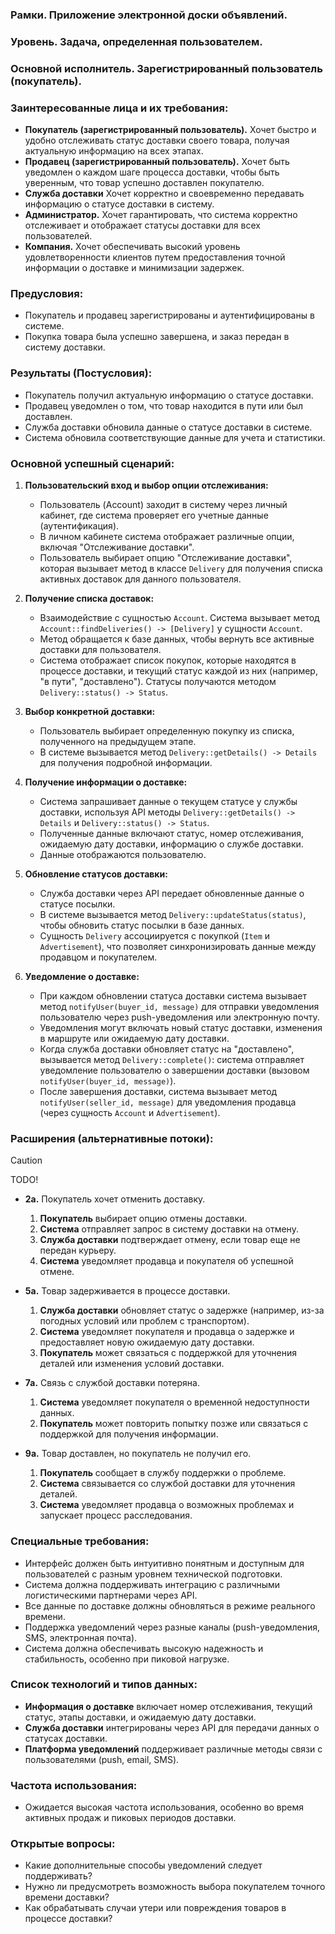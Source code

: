 ### **Рамки.** Приложение электронной доски объявлений.

### **Уровень.** Задача, определенная пользователем.

### **Основной исполнитель.** Зарегистрированный пользователь (покупатель).

### **Заинтересованные лица и их требования:**

- **Покупатель (зарегистрированный пользователь).** Хочет быстро и удобно отслеживать статус доставки своего товара, получая актуальную информацию на всех этапах.
- **Продавец (зарегистрированный пользователь).** Хочет быть уведомлен о каждом шаге процесса доставки, чтобы быть уверенным, что товар успешно доставлен покупателю.
- **Служба доставки** Хочет корректно и своевременно передавать информацию о статусе доставки в систему.
- **Администратор.** Хочет гарантировать, что система корректно отслеживает и отображает статусы доставки для всех пользователей.
- **Компания.** Хочет обеспечивать высокий уровень удовлетворенности клиентов путем предоставления точной информации о доставке и минимизации задержек.

### **Предусловия:**

- Покупатель и продавец зарегистрированы и аутентифицированы в системе.
- Покупка товара была успешно завершена, и заказ передан в систему доставки.

### **Результаты (Постусловия):**

- Покупатель получил актуальную информацию о статусе доставки.
- Продавец уведомлен о том, что товар находится в пути или был доставлен.
- Служба доставки обновила данные о статусе доставки в системе.
- Система обновила соответствующие данные для учета и статистики.

### **Основной успешный сценарий:**

1. **Пользовательский вход и выбор опции отслеживания:**
   - Пользователь (Account) заходит в систему через личный кабинет, где система проверяет его учетные данные (аутентификация).
   - В личном кабинете система отображает различные опции, включая "Отслеживание доставки".
   - Пользователь выбирает опцию "Отслеживание доставки", которая вызывает метод в классе `Delivery` для получения списка активных доставок для данного пользователя.

2. **Получение списка доставок:**
   - Взаимодействие с сущностью `Account`. Система вызывает метод `Account::findDeliveries() -> [Delivery]` у сущности `Account`.
   - Метод обращается к базе данных, чтобы вернуть все активные доставки для пользователя.
   - Система отображает список покупок, которые находятся в процессе доставки, и текущий статус каждой из них (например, "в пути", "доставлено"). Статусы получаются методом `Delivery::status() -> Status`.

3. **Выбор конкретной доставки:**
   - Пользователь выбирает определенную покупку из списка, полученного на предыдущем этапе.
   - В системе вызывается метод `Delivery::getDetails() -> Details` для получения подробной информации.

4. **Получение информации о доставке:**
   - Система запрашивает данные о текущем статусе у службы доставки, используя API методы `Delivery::getDetails() -> Details` и `Delivery::status() -> Status`.
   - Полученные данные включают статус, номер отслеживания, ожидаемую дату доставки, информацию о службе доставки. 
   - Данные отображаются пользователю.

5. **Обновление статусов доставки:**
   - Служба доставки через API передает обновленные данные о статусе посылки. 
   - В системе вызывается метод `Delivery::updateStatus(status)`, чтобы обновить статус посылки в базе данных.
   - Сущность `Delivery` ассоциируется с покупкой (`Item` и `Advertisement`), что позволяет синхронизировать данные между продавцом и покупателем.

6. **Уведомление о доставке:**
   - При каждом обновлении статуса доставки система вызывает метод `notifyUser(buyer_id, message)` для отправки уведомления пользователю через push-уведомления или электронную почту. 
   - Уведомления могут включать новый статус доставки, изменения в маршруте или ожидаемую дату доставки.
   - Когда служба доставки обновляет статус на "доставлено", вызывается метод `Delivery::complete()`: система отправляет уведомление пользователю о завершении доставки (вызовом `notifyUser(buyer_id, message)`).
   - После завершения доставки, система вызывает метод `notifyUser(seller_id, message)` для уведомления продавца (через сущность `Account` и `Advertisement`).

### **Расширения (альтернативные потоки):**

> [!CAUTION]
> TODO!

- **2а.** Покупатель хочет отменить доставку.
  1. **Покупатель** выбирает опцию отмены доставки.
  2. **Система** отправляет запрос в систему доставки на отмену.
  3. **Служба доставки** подтверждает отмену, если товар еще не передан курьеру.
  4. **Система** уведомляет продавца и покупателя об успешной отмене.

- **5а.** Товар задерживается в процессе доставки.
  1. **Служба доставки** обновляет статус о задержке (например, из-за погодных условий или проблем с транспортом).
  2. **Система** уведомляет покупателя и продавца о задержке и предоставляет новую ожидаемую дату доставки.
  3. **Покупатель** может связаться с поддержкой для уточнения деталей или изменения условий доставки.

- **7а.** Связь с службой доставки потеряна.
  1. **Система** уведомляет покупателя о временной недоступности данных.
  2. **Покупатель** может повторить попытку позже или связаться с поддержкой для получения информации.

- **9а.** Товар доставлен, но покупатель не получил его.
  1. **Покупатель** сообщает в службу поддержки о проблеме.
  2. **Система** связывается со службой доставки для уточнения деталей.
  3. **Система** уведомляет продавца о возможных проблемах и запускает процесс расследования.

### **Специальные требования:**

- Интерфейс должен быть интуитивно понятным и доступным для пользователей с разным уровнем технической подготовки.
- Система должна поддерживать интеграцию с различными логистическими партнерами через API.
- Все данные по доставке должны обновляться в режиме реального времени.
- Поддержка уведомлений через разные каналы (push-уведомления, SMS, электронная почта).
- Система должна обеспечивать высокую надежность и стабильность, особенно при пиковой нагрузке.

### **Список технологий и типов данных:**

- **Информация о доставке** включает номер отслеживания, текущий статус, этапы доставки, и ожидаемую дату доставки.
- **Служба доставки** интегрированы через API для передачи данных о статусах доставки.
- **Платформа уведомлений** поддерживает различные методы связи с пользователями (push, email, SMS).

### **Частота использования:**

- Ожидается высокая частота использования, особенно во время активных продаж и пиковых периодов доставки.

### **Открытые вопросы:**

- Какие дополнительные способы уведомлений следует поддерживать?
- Нужно ли предусмотреть возможность выбора покупателем точного времени доставки?
- Как обрабатывать случаи утери или повреждения товаров в процессе доставки?
